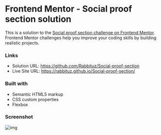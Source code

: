 # Frontend Mentor - Social proof section solution

This is a solution to the [Social proof section challenge on Frontend Mentor](https://www.frontendmentor.io/challenges/social-proof-section-6e0qTv_bA). Frontend Mentor challenges help you improve your coding skills by building realistic projects. 

### Links

- Solution URL: https://github.com/Rabbituz/Social-proof-section
- Live Site URL: https://rabbituz.github.io/Social-proof-section/

### Built with

- Semantic HTML5 markup
- CSS custom properties
- Flexbox

### Screenshot

![img](https://github.com/Rabbituz/Social-proof-section/assets/107909869/8d48fd28-e904-4f9a-96e8-cbc1c1e9c9b6)
